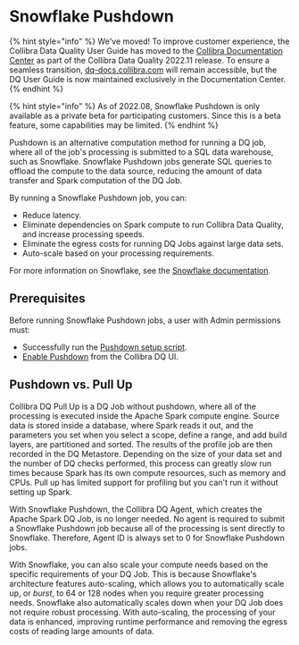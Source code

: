 # Snowflake Pushdown

{% hint style="info" %}
We've moved! To improve customer experience, the Collibra Data Quality User Guide has moved to the [Collibra Documentation Center](https://productresources.collibra.com/docs/collibra/latest/Content/DataQuality/DQCoreComponents/Snowflake%20Pushdown.htm) as part of the Collibra Data Quality 2022.11 release. To ensure a seamless transition, [dq-docs.collibra.com](http://dq-docs.collibra.com/) will remain accessible, but the DQ User Guide is now maintained exclusively in the Documentation Center.
{% endhint %}

{% hint style="info" %}
As of 2022.08, Snowflake Pushdown is only available as a private beta for participating customers. Since this is a beta feature, some capabilities may be limited.&#x20;
{% endhint %}

Pushdown is an alternative computation method for running a DQ job, where all of the job's processing is submitted to a SQL data warehouse, such as Snowflake. Snowflake Pushdown jobs generate SQL queries to offload the compute to the data source, reducing the amount of data transfer and Spark computation of the DQ Job.

By running a Snowflake Pushdown job, you can:

* Reduce latency.
* Eliminate dependencies on Spark compute to run Collibra Data Quality, and increase processing speeds.
* Eliminate the egress costs for running DQ Jobs against large data sets.
* Auto-scale based on your processing requirements.

For more information on Snowflake, see the [Snowflake documentation](https://docs.snowflake.com/en/user-guide/intro-key-concepts.html).

## Prerequisites

Before running Snowflake Pushdown jobs, a user with Admin permissions must:

* Successfully run the [Pushdown setup script](https://dq-docs.collibra.com/connecting-to-dbs-in-owl-web/supported-drivers/connectivity-to-snowflake#pushdown).
* [Enable Pushdown](https://dq-docs.collibra.com/connecting-to-dbs-in-owl-web/supported-drivers/connectivity-to-snowflake#pushdown) from the Collibra DQ UI.

## Pushdown vs. Pull Up

Collibra DQ Pull Up is a DQ Job without pushdown, where all of the processing is executed inside the Apache Spark compute engine. Source data is stored inside a database, where Spark reads it out, and the parameters you set when you select a scope, define a range, and add build layers, are partitioned and sorted. The results of the profile job are then recorded in the DQ Metastore. Depending on the size of your data set and the number of DQ checks performed, this process can greatly slow run times because Spark has its own compute resources, such as memory and CPUs. Pull up has limited support for profiling but you can't run it without setting up Spark.

With Snowflake Pushdown, the Collibra DQ Agent, which creates the Apache Spark DQ Job, is no longer needed. No agent is required to submit a Snowflake Pushdown job because all of the processing is sent directly to Snowflake. Therefore, Agent ID is always set to 0 for Snowflake Pushdown jobs.&#x20;

With Snowflake, you can also scale your compute needs based on the specific requirements of your DQ Job. This is because Snowflake's architecture features auto-scaling, which allows you to automatically scale up, or _burst_, to 64 or 128 nodes when you require greater processing needs. Snowflake also automatically scales down when your DQ Job does not require robust processing. With auto-scaling, the processing of your data is enhanced, improving runtime performance and removing the egress costs of reading large amounts of data.
